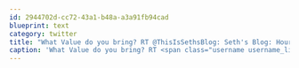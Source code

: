 ```yaml
---
id: 2944702d-cc72-43a1-b48a-a3a91fb94cad
blueprint: text
category: twitter
title: "What Value do you bring? RT @ThisIsSethsBlog: Seth's Blog: Hourly work vs. linchpin work http://bit.ly/cEJcZm"
caption: 'What Value do you bring? RT <span class="username username_linked">@<a href="https://twitter.com/ThisIsSethsBlog" title="Seth Godin">ThisIsSethsBlog</a></span>: Seth''s Blog: Hourly work vs. linchpin work http://bit.ly/cEJcZm'
---
```

